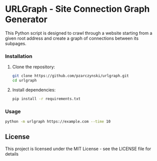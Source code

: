 # URLGraph -  Site Connection Graph Generator

This Python script is designed to crawl through a website starting from a given root address and create a graph of connections between its subpages.

### Installation

1. Clone the repository:
   ```bash
   git clone https://github.com/pzarczynski/urlgraph.git
   cd urlgraph
   ```

2. Install dependencies:
    ```bash
    pip install -r requirements.txt
    ```

### Usage

```bash
python -m urlgraph https://example.com --time 10
```

License
-------

This project is licensed under the MIT License - see the LICENSE file for details